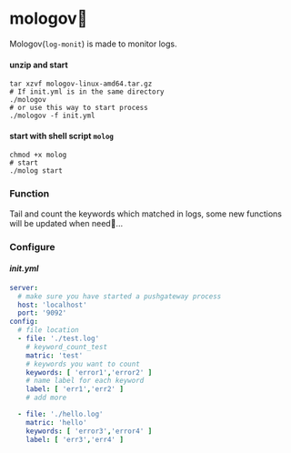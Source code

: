 # mologov🚀

Mologov(`log-monit`) is made to monitor logs.

#### unzip and start

```shell
tar xzvf mologov-linux-amd64.tar.gz
# If init.yml is in the same directory
./mologov
# or use this way to start process
./mologov -f init.yml
```

#### start with shell script `molog`

```shell
chmod +x molog
# start
./molog start
```

### Function

Tail and count the keywords which matched in logs, some new functions will be updated when need👶...

### Configure

#### *init.yml*

```yaml
server:
  # make sure you have started a pushgateway process
  host: 'localhost'
  port: '9092'
config:
  # file location
  - file: './test.log'
    # keyword_count_test
    matric: 'test'
    # keywords you want to count
    keywords: [ 'error1','error2' ]
    # name label for each keyword
    label: [ 'err1','err2' ]
    # add more

  - file: './hello.log'
    matric: 'hello'
    keywords: [ 'error3','error4' ]
    label: [ 'err3','err4' ]
```



